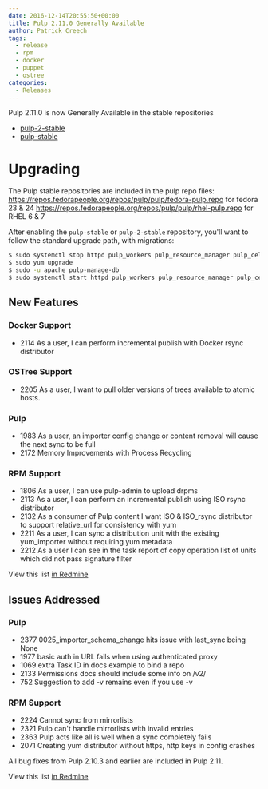 ```yaml
---
date: 2016-12-14T20:55:50+00:00
title: Pulp 2.11.0 Generally Available
author: Patrick Creech
tags:
  - release
  - rpm
  - docker
  - puppet
  - ostree
categories:
  - Releases
---
```

<!-- more -->
Pulp 2.11.0 is now Generally Available in the stable repositories

* [pulp-2-stable](https://repos.fedorapeople.org/pulp/pulp/stable/2/)
* [pulp-stable](https://repos.fedorapeople.org/pulp/pulp/stable/latest/)

Upgrading
=========

The Pulp stable repositories are included in the pulp repo files:
<https://repos.fedorapeople.org/repos/pulp/pulp/fedora-pulp.repo> for fedora 23 & 24
<https://repos.fedorapeople.org/repos/pulp/pulp/rhel-pulp.repo> for RHEL 6 & 7

After enabling the `pulp-stable` or `pulp-2-stable` repository, you'll want to follow the standard
upgrade path, with migrations:

```sh
$ sudo systemctl stop httpd pulp_workers pulp_resource_manager pulp_celerybeat pulp_streamer
$ sudo yum upgrade
$ sudo -u apache pulp-manage-db
$ sudo systemctl start httpd pulp_workers pulp_resource_manager pulp_celerybeat pulp_streamer
```

## New Features

### Docker Support
* 2114    As a user, I can perform incremental publish with Docker rsync distributor

### OSTree Support
* 2205    As a user, I want to pull older versions of trees available to atomic hosts.

### Pulp
* 1983    As a user, an importer config change or content removal will cause the next sync to be full
* 2172    Memory Improvements with Process Recycling

### RPM Support
* 1806    As a user, I can use pulp-admin to upload drpms
* 2113    As a user, I can perform an incremental publish using ISO rsync distributor
* 2132    As a consumer of Pulp content I want ISO & ISO_rsync distributor to support relative_url for consistency with yum
* 2211    As a user, I can sync a distribution unit with the existing yum_importer without requiring yum metadata
* 2212    As a user I can see in the task report of copy operation list of units which did not pass signature filter 

View this list [in Redmine](http://bit.ly/2eQz5Ui)


## Issues Addressed

### Pulp
* 2377    0025_importer_schema_change hits issue with last_sync being None
* 1977    basic auth in URL fails when using authenticated proxy
* 1069    extra Task ID in docs example to bind a repo
* 2133    Permissions docs should include some info on /v2/
* 752     Suggestion to add -v remains even if you use -v

### RPM Support
* 2224    Cannot sync from mirrorlists
* 2321    Pulp can't handle mirrorlists with invalid entries
* 2363    Pulp acts like all is well when a sync completely fails
* 2071    Creating yum distributor without https, http keys in config crashes

All bug fixes from Pulp 2.10.3 and earlier are included in Pulp 2.11.

View this list [in Redmine](http://bit.ly/2dHG8ws)
